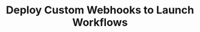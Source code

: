 ---
title: Deploy Custom Webhooks to Launch Workflows
weight: 1
variants: -flyte +serverless +byoc +byok
layout: py_example
example_file: /external/unionai-examples/tutorials/serving_webhook/app.py
---